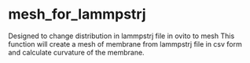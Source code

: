 # mesh_for_lammpstrj
 Designed to change distribution in lammpstrj file in ovito to mesh
This function will create a mesh of membrane from lammpstrj file in csv form and calculate curvature of the membrane.
